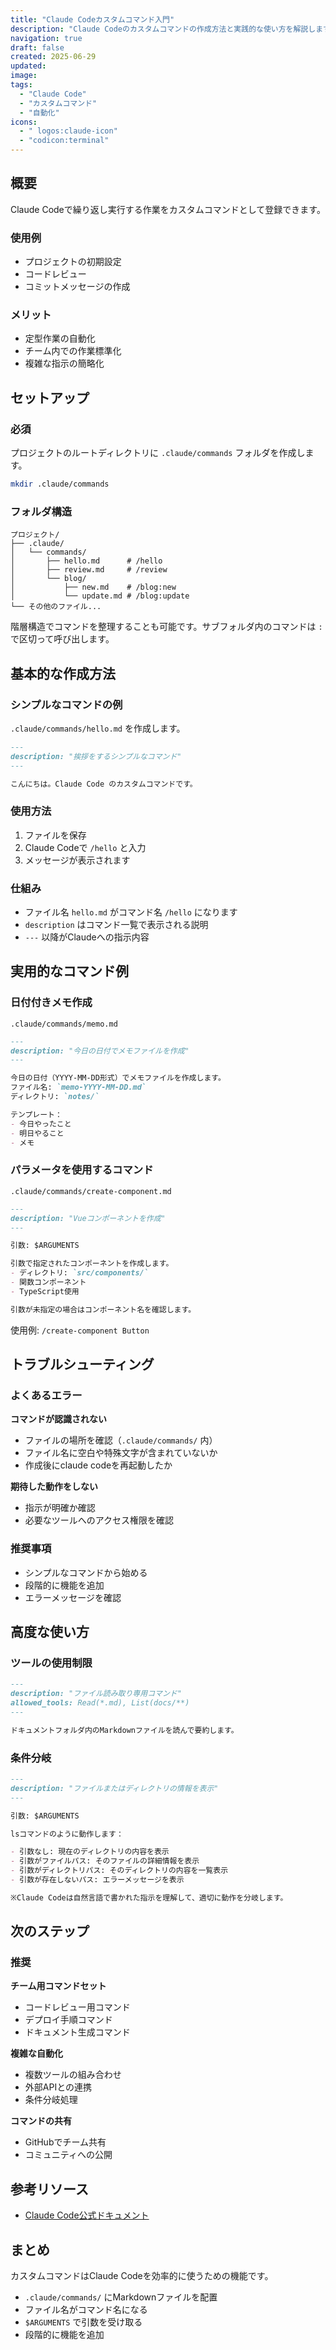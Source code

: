 ```yaml
---
title: "Claude Codeカスタムコマンド入門"
description: "Claude Codeのカスタムコマンドの作成方法と実践的な使い方を解説します。"
navigation: true
draft: false
created: 2025-06-29
updated:
image:
tags:
  - "Claude Code"
  - "カスタムコマンド"
  - "自動化"
icons:
  - " logos:claude-icon"
  - "codicon:terminal"
---
```


## 概要

Claude Codeで繰り返し実行する作業をカスタムコマンドとして登録できます。

### 使用例

- プロジェクトの初期設定
- コードレビュー
- コミットメッセージの作成

### メリット

- 定型作業の自動化
- チーム内での作業標準化
- 複雑な指示の簡略化

## セットアップ

### 必須

プロジェクトのルートディレクトリに `.claude/commands` フォルダを作成します。

```bash
mkdir .claude/commands
```

### フォルダ構造

```
プロジェクト/
├── .claude/
│   └── commands/
│       ├── hello.md      # /hello
│       ├── review.md     # /review
│       └── blog/
│           ├── new.md    # /blog:new
│           └── update.md # /blog:update
└── その他のファイル...
```

階層構造でコマンドを整理することも可能です。サブフォルダ内のコマンドは `:` で区切って呼び出します。

## 基本的な作成方法

### シンプルなコマンドの例

`.claude/commands/hello.md` を作成します。

```markdown
---
description: "挨拶をするシンプルなコマンド"
---

こんにちは。Claude Code のカスタムコマンドです。
```

### 使用方法

1. ファイルを保存
2. Claude Codeで `/hello` と入力
3. メッセージが表示されます

### 仕組み

- ファイル名 `hello.md` がコマンド名 `/hello` になります
- `description` はコマンド一覧で表示される説明
- `---` 以降がClaudeへの指示内容

## 実用的なコマンド例

### 日付付きメモ作成

`.claude/commands/memo.md`

```markdown
---
description: "今日の日付でメモファイルを作成"
---

今日の日付（YYYY-MM-DD形式）でメモファイルを作成します。
ファイル名: `memo-YYYY-MM-DD.md`
ディレクトリ: `notes/`

テンプレート：
- 今日やったこと
- 明日やること
- メモ
```

### パラメータを使用するコマンド

`.claude/commands/create-component.md`

```markdown
---
description: "Vueコンポーネントを作成"
---

引数: $ARGUMENTS

引数で指定されたコンポーネントを作成します。
- ディレクトリ: `src/components/`
- 関数コンポーネント
- TypeScript使用

引数が未指定の場合はコンポーネント名を確認します。
```

使用例: `/create-component Button`

## トラブルシューティング

### よくあるエラー

**コマンドが認識されない**
- ファイルの場所を確認（`.claude/commands/` 内）
- ファイル名に空白や特殊文字が含まれていないか
- 作成後にclaude codeを再起動したか

**期待した動作をしない**
- 指示が明確か確認
- 必要なツールへのアクセス権限を確認

### 推奨事項

- シンプルなコマンドから始める
- 段階的に機能を追加
- エラーメッセージを確認

## 高度な使い方

### ツールの使用制限

```markdown
---
description: "ファイル読み取り専用コマンド"
allowed_tools: Read(*.md), List(docs/**)
---

ドキュメントフォルダ内のMarkdownファイルを読んで要約します。
```

### 条件分岐

```markdown
---
description: "ファイルまたはディレクトリの情報を表示"
---

引数: $ARGUMENTS

lsコマンドのように動作します：

- 引数なし: 現在のディレクトリの内容を表示
- 引数がファイルパス: そのファイルの詳細情報を表示
- 引数がディレクトリパス: そのディレクトリの内容を一覧表示
- 引数が存在しないパス: エラーメッセージを表示

※Claude Codeは自然言語で書かれた指示を理解して、適切に動作を分岐します。
```

## 次のステップ

### 推奨

**チーム用コマンドセット**
- コードレビュー用コマンド
- デプロイ手順コマンド
- ドキュメント生成コマンド

**複雑な自動化**
- 複数ツールの組み合わせ
- 外部APIとの連携
- 条件分岐処理

**コマンドの共有**
- GitHubでチーム共有
- コミュニティへの公開

## 参考リソース

- [Claude Code公式ドキュメント](https://docs.anthropic.com/ja/docs/claude-code)

## まとめ

カスタムコマンドはClaude Codeを効率的に使うための機能です。

- `.claude/commands/` にMarkdownファイルを配置
- ファイル名がコマンド名になる
- `$ARGUMENTS` で引数を受け取る
- 段階的に機能を追加
